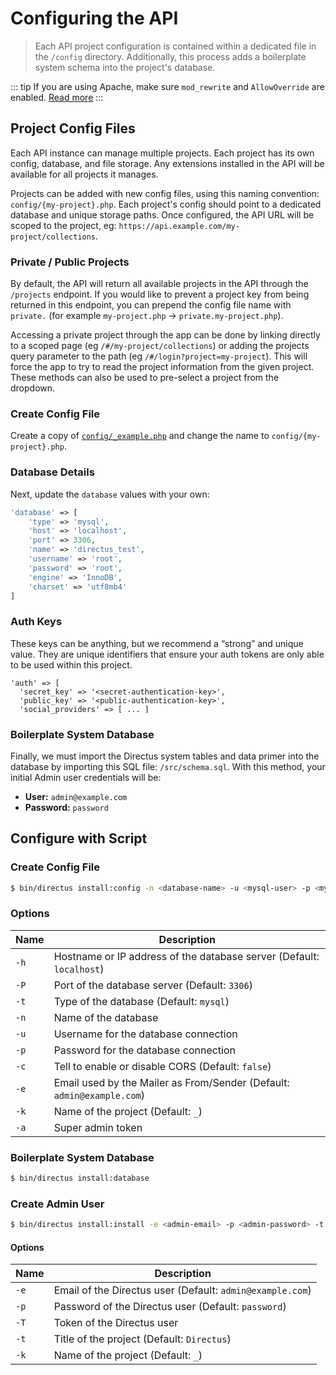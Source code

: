 # Configuring the API

> Each API project configuration is contained within a dedicated file in the `/config` directory. Additionally, this process adds a boilerplate system schema into the project's database.

::: tip
If you are using Apache, make sure `mod_rewrite` and `AllowOverride` are enabled. [Read more](/advanced/server-setup.md#apache)
:::

## Project Config Files

Each API instance can manage multiple projects. Each project has its own config, database, and file storage. Any extensions installed in the API will be available for all projects it manages.

Projects can be added with new config files, using this naming convention: `config/{my-project}.php`. Each project's config should point to a dedicated database and unique storage paths. Once configured, the API URL will be scoped to the project, eg: `https://api.example.com/my-project/collections`.

### Private / Public Projects

By default, the API will return all available projects in the API through the `/projects` endpoint. If you would like to prevent a project key from being returned in this endpoint, you can prepend the config file name with `private.` (for example `my-project.php` -> `private.my-project.php`).

Accessing a private project through the app can be done by linking directly to a scoped page (eg `/#/my-project/collections`) or adding the projects query parameter to the path (eg `/#/login?project=my-project`). This will force the app to try to read the project information from the given project. These methods can also be used to pre-select a project from the dropdown.

### Create Config File

Create a copy of [`config/_example.php`](https://github.com/directus/api/blob/master/config/_example.php) and change the name to `config/{my-project}.php`.

### Database Details

Next, update the `database` values with your own:

```php
'database' => [
    'type' => 'mysql',
    'host' => 'localhost',
    'port' => 3306,
    'name' => 'directus_test',
    'username' => 'root',
    'password' => 'root',
    'engine' => 'InnoDB',
    'charset' => 'utf8mb4'
]
```

### Auth Keys

These keys can be anything, but we recommend a “strong” and unique value. They are unique identifiers that ensure your auth tokens are only able to be used within this project.

```
'auth' => [
  'secret_key' => '<secret-authentication-key>',
  'public_key' => '<public-authentication-key>',
  'social_providers' => [ ... ]
```

### Boilerplate System Database

Finally, we must import the Directus system tables and data primer into the database by importing this SQL file: `/src/schema.sql`. With this method, your initial Admin user credentials will be:

* **User:** `admin@example.com`
* **Password:** `password`

## Configure with Script

### Create Config File

```bash
$ bin/directus install:config -n <database-name> -u <mysql-user> -p <mysql-password>
```

### Options

| Name    | Description                                                           |
|---------|-----------------------------------------------------------------------|
| `-h`    | Hostname or IP address of the database server (Default: `localhost`)  |
| `-P`    | Port of the database server (Default: `3306`)                         |
| `-t`    | Type of the database (Default: `mysql`)                               |
| `-n`    | Name of the database                                                  |
| `-u`    | Username for the database connection                                  |
| `-p`    | Password for the database connection                                  |
| `-c`    | Tell to enable or disable CORS (Default: `false`)                     |
| `-e`    | Email used by the Mailer as From/Sender (Default: `admin@example.com`)|
| `-k`    | Name of the project (Default: `_`)                                    |
| `-a`    | Super admin token                                                     |

### Boilerplate System Database

```bash
$ bin/directus install:database
```

### Create Admin User

```bash
$ bin/directus install:install -e <admin-email> -p <admin-password> -t <project-title>
```

#### Options

| Name    | Description                                                           |
|---------|-----------------------------------------------------------------------|
| `-e`    | Email of the Directus user (Default: `admin@example.com`)             |
| `-p`    | Password of the Directus user (Default: `password`)                   |
| `-T`    | Token of the Directus user                   |
| `-t`    | Title of the project (Default: `Directus`)                            |
| `-k`    | Name of the project (Default: `_`)                                    |

